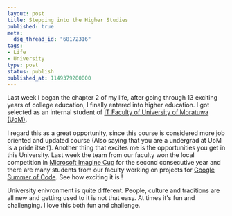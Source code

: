 ```yaml
---
layout: post
title: Stepping into the Higher Studies
published: true
meta:
  dsq_thread_id: "68172316"
tags:
- Life
- University
type: post
status: publish
published_at: 1149379200000
---
```

Last week I began the chapter 2 of my life, after going through 13 exciting years of college education, I finally entered into higher education. I got selected as an internal student of <a href="http://www.itfac.mrt.ac.lk/">IT Faculty of University of Moratuwa (UoM)</a>.

I regard this as a great opportunity, since this course is considered more job oriented and updated course (Also saying that you are a undergrad at UoM is a pride itself). Another thing that excites me is the opportunities you get in this University. Last week the team from our faculty won the local competition in <a href="http://dotnetforum.lk/forums/15703/ShowPost.aspx#15703">Microsoft Imagine Cup</a> for the second consecutive year and there are many students from our faculty working on projects for <a href="http://code.google.com/summerofcode.html">Google Summer of Code</a>. See how exciting it is !

University enivronment is quite different. People, culture and traditions are all new and getting used to it is not that easy. At times it's fun and challenging. I love this both fun and challenge.
